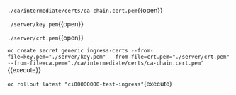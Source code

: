 `./ca/intermediate/certs/ca-chain.cert.pem`{{open}}

`./server/key.pem`{{open}}

`./server/crt.pem`{{open}}

`oc create secret generic ingress-certs --from-file=key.pem="./server/key.pem" --from-file=crt.pem="./server/crt.pem" --from-file=ca.pem="./ca/intermediate/certs/ca-chain.cert.pem"`{{execute}}

`oc rollout latest "ci00000000-test-ingress"`{execute}
